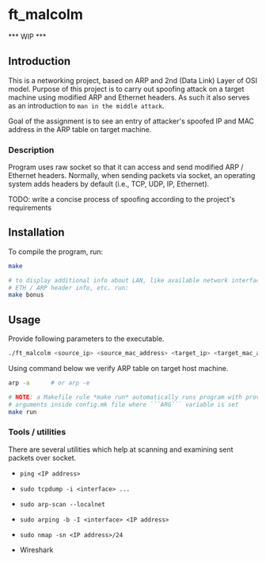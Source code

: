 # ft_malcolm

*** WIP ***

## Introduction

This is a networking project, based on ARP and 2nd (Data Link) Layer of OSI model.
Purpose of this project is to carry out spoofing attack on a target machine using
modified ARP and Ethernet headers. As such it also serves as an introduction to
`man in the middle attack`.

Goal of the assignment is to see an entry of attacker's spoofed IP and MAC
address in the ARP table on target machine.

### Description

Program uses raw socket so that it can access and send modified ARP / Ethernet
headers. Normally, when sending packets via socket, an operating system adds
headers by default (i.e., TCP, UDP, IP, Ethernet).

TODO: write a concise process of spoofing according to the project's requirements

## Installation

To compile the program, run:
```bash
make
```
```bash
# to display additional info about LAN, like available network interfaces,
# ETH / ARP header info, etc. run:
make bonus
```

## Usage

Provide following parameters to the executable.
```bash
./ft_malcolm <source_ip> <source_mac_address> <target_ip> <target_mac_address>
```
Using command below we verify ARP table on target host machine.
```bash
arp -a      # or arp -e
```

```bash
# NOTE: a Makefile rule *make run* automatically runs program with provided
# arguments inside config.mk file where ```ARG``` variable is set 
make run
```

### Tools / utilities

There are several utilities which help at scanning and examining sent packets
over socket.

* ```ping <IP address>```

* ```sudo tcpdump -i <interface> ...```

* ```sudo arp-scan --localnet```

* ```sudo arping -b -I <interface> <IP address>```

* ```sudo nmap -sn <IP address>/24```

* Wireshark
